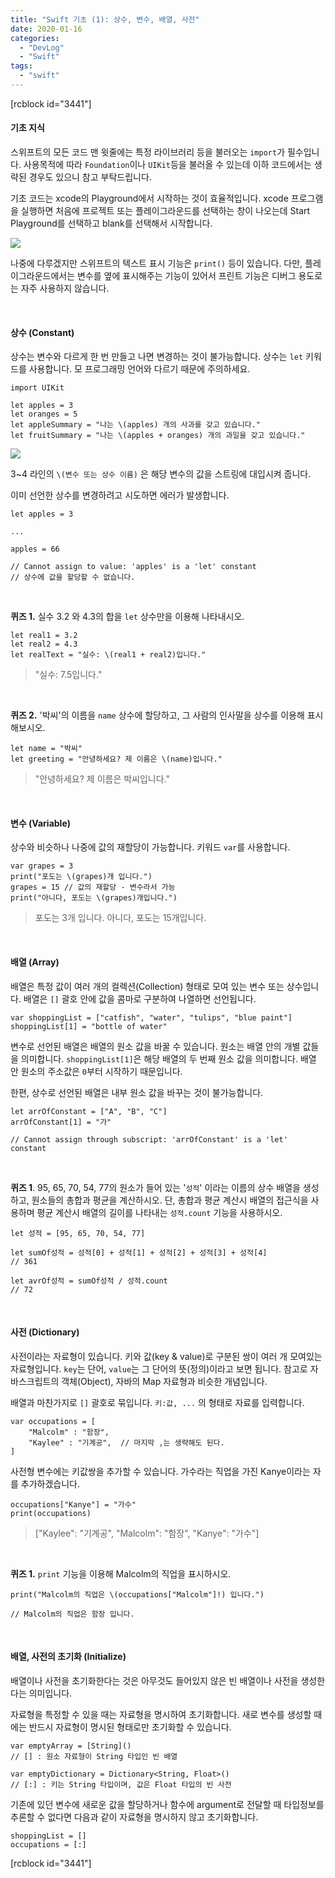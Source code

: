 ```yaml
---
title: "Swift 기초 (1): 상수, 변수, 배열, 사전"
date: 2020-01-16
categories: 
  - "DevLog"
  - "Swift"
tags: 
  - "swift"
---
```


\[rcblock id="3441"\]

#### **기초 지식**

스위프트의 모든 코드 맨 윗줄에는 특정 라이브러리 등을 불러오는 `import`가 필수입니다. 사용목적에 따라 `Foundation`이나 `UIKit`등을 불러올 수 있는데 이하 코드에서는 생략된 경우도 있으니 참고 부탁드립니다.

기초 코드는 xcode의 Playground에서 시작하는 것이 효율적입니다. xcode 프로그램을 실행하면 처음에 프로젝트 또는 플레이그라운드를 선택하는 창이 나오는데 Start Playground를 선택하고 blank를 선택해서 시작합니다.

 ![](/assets/img/wp-content/uploads/2020/01/스크린샷-2020-01-16-오후-8.38.29.png)

나중에 다루겠지만 스위프트의 텍스트 표시 기능은 `print()` 등이 있습니다. 다만, 플레이그라운드에서는 변수를 옆에 표시해주는 기능이 있어서 프린트 기능은 디버그 용도로는 자주 사용하지 않습니다.

 

#### **상수 (Constant)**

상수는 변수와 다르게 한 번 만들고 나면 변경하는 것이 불가능합니다. 상수는 `let` 키워드를 사용합니다. 모 프로그래밍 언어와 다르기 때문에 주의하세요.

```
import UIKit

let apples = 3
let oranges = 5
let appleSummary = "나는 \(apples) 개의 사과를 갖고 있습니다."
let fruitSummary = "나는 \(apples + oranges) 개의 과일을 갖고 있습니다."
```

 ![](/assets/img/wp-content/uploads/2020/01/스크린샷-2020-01-16-오후-8.29.30.png)

3~4 라인의 `\(변수 또는 상수 이름)` 은 해당 변수의 값을 스트링에 대입시켜 줍니다.

이미 선언한 상수를 변경하려고 시도하면 에러가 발생합니다.

```
let apples = 3

...

apples = 66

// Cannot assign to value: 'apples' is a 'let' constant
// 상수에 값을 할당할 수 없습니다.
```

 

**퀴즈 1.** 실수 3.2 와 4.3의 합을 `let` 상수만을 이용해 나타내시오.

```
let real1 = 3.2
let real2 = 4.3
let realText = "실수: \(real1 + real2)입니다."
```

> "실수: 7.5입니다."

 

**퀴즈 2.** '박씨'의 이름을 `name` 상수에 할당하고, 그 사람의 인사말을 상수를 이용해 표시해보시오.

```
let name = "박씨"
let greeting = "안녕하세요? 제 이름은 \(name)입니다."
```

> "안녕하세요? 제 이름은 박씨입니다."

 

#### **변수 (Variable)**

상수와 비슷하나 나중에 값의 재할당이 가능합니다. 키워드 `var`를 사용합니다.

```
var grapes = 3
print("포도는 \(grapes)개 입니다.")
grapes = 15 // 값의 재할당 - 변수라서 가능
print("아니다, 포도는 \(grapes)개입니다.")
```

> 포도는 3개 입니다. 아니다, 포도는 15개입니다.

 

#### **배열 (Array)**

배열은 특정 값이 여러 개의 컬렉션(Collection) 형태로 모여 있는 변수 또는 상수입니다. 배열은 `[]` 괄호 안에 값을 콤마로 구분하여 나열하면 선언됩니다.

```
var shoppingList = ["catfish", "water", "tulips", "blue paint"]
shoppingList[1] = "bottle of water"
```

변수로 선언된 배열은 배열의 원소 값을 바꿀 수 있습니다. 원소는 배열 안의 개별 값들을 의미합니다. `shoppingList[1]`은 해당 배열의 두 번째 원소 값을 의미합니다. 배열 안 원소의 주소값은 `0`부터 시작하기 때문입니다.

한편, 상수로 선언된 배열은 내부 원소 값을 바꾸는 것이 불가능합니다.

```
let arrOfConstant = ["A", "B", "C"]
arrOfConstant[1] = "가"

// Cannot assign through subscript: 'arrOfConstant' is a 'let' constant
```

 

**퀴즈 1**. 95, 65, 70, 54, 77의 원소가 들어 있는 '`성적`' 이라는 이름의 상수 배열을 생성하고, 원소들의 총합과 평균을 계산하시오. 단, 총합과 평균 계산시 배열의 접근식을 사용하며 평균 계산시 배열의 길이를 나타내는 `성적.count` 기능을 사용하시오.

```
let 성적 = [95, 65, 70, 54, 77]

let sumOf성적 = 성적[0] + 성적[1] + 성적[2] + 성적[3] + 성적[4] 
// 361

let avrOf성적 = sumOf성적 / 성적.count 
// 72
```

 

#### **사전 (Dictionary)** 

사전이라는 자료형이 있습니다. 키와 값(key & value)로 구분된 쌍이 여러 개 모여있는 자료형입니다. `key`는 단어, `value`는 그 단어의 뜻(정의)이라고 보면 됩니다. 참고로 자바스크립트의 객체(Object), 자바의 Map 자료형과 비슷한 개념입니다.

배열과 마찬가지로 `[]` 괄호로 묶입니다. `키:값, ...` 의 형태로 자료를 입력합니다.

```
var occupations = [
    "Malcolm" : "함장",
    "Kaylee" : "기계공",  // 마지막 ,는 생략해도 된다.
]
```

사전형 변수에는 키값쌍을 추가할 수 있습니다. 가수라는 직업을 가진 Kanye이라는 자를 추가하겠습니다.

```
occupations["Kanye"] = "가수"
print(occupations)
```

> \["Kaylee": "기계공", "Malcolm": "함장", "Kanye": "가수"\]

 

**퀴즈 1.** `print` 기능을 이용해 Malcolm의 직업을 표시하시오.

```
print("Malcolm의 직업은 \(occupations["Malcolm"]!) 입니다.")

// Malcolm의 직업은 함장 입니다.
```

 

#### **배열, 사전의 초기화 (Initialize)**

배열이나 사전을 초기화한다는 것은 아무것도 들어있지 않은 빈 배열이나 사전을 생성한다는 의미입니다.

자료형을 특정할 수 있을 때는 자료형을 명시하여 초기화합니다. 새로 변수를 생성할 때에는 반드시 자료형이 명시된 형태로만 초기화할 수 있습니다.

```
var emptyArray = [String]() 
// [] : 원소 자료형이 String 타입인 빈 배열

var emptyDictionary = Dictionary<String, Float>() 
// [:] : 키는 String 타입이며, 값은 Float 타입의 빈 사전
```

기존에 있던 변수에 새로운 값을 할당하거나 함수에 argument로 전달할 때 타입정보를 추론할 수 없다면 다음과 같이 자료형을 명시하지 않고 초기화합니다.

```
shoppingList = []
occupations = [:]
```

\[rcblock id="3441"\]
